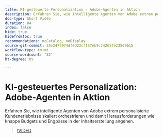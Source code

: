 ```yaml
---
title: KI-gesteuerte Personalization - Adobe-Agenten in Aktion
description: Erfahren Sie, wie intelligente Agenten von Adobe extrem personalisierte Kundenerlebnisse skaliert orchestrieren und damit Herausforderungen wie knappe Budgets und Engpässe in der Inhaltserstellung angehen.
doc-type: Short Video
duration: 84
index: false
hide: true
hidefromtoc: true
recommendations: noCatalog, noDisplay
source-git-commit: 28e2477974df6d22cff87eb9c242657e23569b15
workflow-type: tm+mt
source-wordcount: '52'
ht-degree: 0%

---
```



# KI-gesteuertes Personalization: Adobe-Agenten in Aktion

Erfahren Sie, wie intelligente Agenten von Adobe extrem personalisierte Kundenerlebnisse skaliert orchestrieren und damit Herausforderungen wie knappe Budgets und Engpässe in der Inhaltserstellung angehen.

<!-- 72_S653_3442539_83_aidriven-personalization-adobe-agents-in-action -->
>[!VIDEO](https://video.tv.adobe.com/v/3460126/?learn=on&enablevpops=true&captions=ger)
